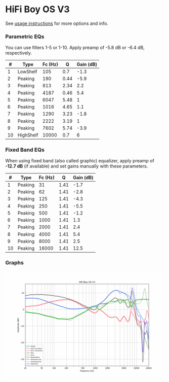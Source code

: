 # HiFi Boy OS V3
See [usage instructions](https://github.com/jaakkopasanen/AutoEq#usage) for more options and info.

### Parametric EQs
You can use filters 1-5 or 1-10. Apply preamp of -5.8 dB or -6.4 dB, respectively.

|   # | Type      |   Fc (Hz) |    Q |   Gain (dB) |
|-----|-----------|-----------|------|-------------|
|   1 | LowShelf  |       105 | 0.7  |        -1.3 |
|   2 | Peaking   |       190 | 0.44 |        -5.9 |
|   3 | Peaking   |       813 | 2.34 |         2.2 |
|   4 | Peaking   |      4187 | 0.46 |         5.4 |
|   5 | Peaking   |      6047 | 5.48 |         1   |
|   6 | Peaking   |      1016 | 4.65 |         1.1 |
|   7 | Peaking   |      1290 | 3.23 |        -1.8 |
|   8 | Peaking   |      2222 | 3.19 |         1   |
|   9 | Peaking   |      7602 | 5.74 |        -3.9 |
|  10 | HighShelf |     10000 | 0.7  |         6   |

### Fixed Band EQs
When using fixed band (also called graphic) equalizer, apply preamp of **-12.7 dB** (if available) and set gains manually with these parameters.

|   # | Type    |   Fc (Hz) |    Q |   Gain (dB) |
|-----|---------|-----------|------|-------------|
|   1 | Peaking |        31 | 1.41 |        -1.7 |
|   2 | Peaking |        62 | 1.41 |        -2.8 |
|   3 | Peaking |       125 | 1.41 |        -4.3 |
|   4 | Peaking |       250 | 1.41 |        -5.5 |
|   5 | Peaking |       500 | 1.41 |        -1.2 |
|   6 | Peaking |      1000 | 1.41 |         1.3 |
|   7 | Peaking |      2000 | 1.41 |         2.4 |
|   8 | Peaking |      4000 | 1.41 |         5.4 |
|   9 | Peaking |      8000 | 1.41 |         2.5 |
|  10 | Peaking |     16000 | 1.41 |        12.5 |

### Graphs
![](./HiFi%20Boy%20OS%20V3.png)
